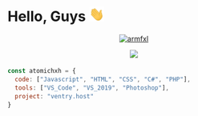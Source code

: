 # Hello, Guys <img src="https://github.com/AtomicHXH/AtomicHXH/blob/main/wave.gif" width="30px">

<p align="center">
  <a href="https://github.com/atomichxh">
    <img src="https://discord.c99.nl/widget/theme-4/811028461232848906.png" alt="armfxl"/>
     </a>
</p>

<p align="center">
  <img src="https://mhills.de/uploads/MwBdkBKW.png"/>
</p>

```javascript
const atomichxh = {
  code: ["Javascript", "HTML", "CSS", "C#", "PHP"],
  tools: ["VS_Code", "VS_2019", "Photoshop"],
  project: "ventry.host"
}
```
